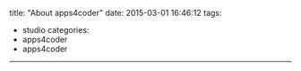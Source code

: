 title: "About apps4coder"
date: 2015-03-01 16:46:12
tags:
- studio
categories:
- apps4coder
- apps4coder

---


